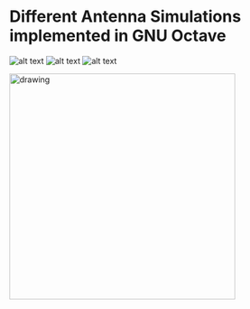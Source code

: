 # Different Antenna Simulations implemented in GNU Octave

![alt text][rad_pattern_n]
![alt text][rad_pattern_d]
![alt text][rad_pattern_delay]

[rad_pattern_n]: https://github.com/scrappycoc0/sim-ant/blob/master/images/rad_pattern_n.png ""
[rad_pattern_d]: https://github.com/scrappycoc0/sim-ant/blob/master/images/rad_pattern_d.png ""
[rad_pattern_delay]: https://github.com/scrappycoc0/sim-ant/blob/master/images/rad_pattern_delay.png ""

<img src="https://github.com/scrappycoc0/sim-ant/blob/master/images/rad_pattern_n.png" alt="drawing" width="400"/>
